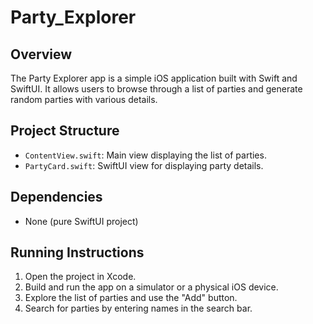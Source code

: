 # Party_Explorer

## Overview
The Party Explorer app is a simple iOS application built with Swift and SwiftUI. It allows users to browse through a list of parties and generate random parties with various details.

## Project Structure
- `ContentView.swift`: Main view displaying the list of parties.
- `PartyCard.swift`: SwiftUI view for displaying party details.

## Dependencies
- None (pure SwiftUI project)


## Running Instructions
1. Open the project in Xcode.
2. Build and run the app on a simulator or a physical iOS device.
3. Explore the list of parties and use the "Add" button.
4. Search for parties by entering names in the search bar.

